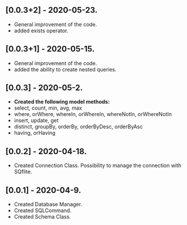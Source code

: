 ## [0.0.3+2] - 2020-05-23.

* General improvement of the code.
* added exists operator.

## [0.0.3+1] - 2020-05-15.

* General improvement of the code.
* added the ability to create nested queries.

## [0.0.3] - 2020-05-2.

* **Created the following model methods:**
* select, count, min, avg, max
* where, orWhere, whereIn, orWhereIn, whereNotIn, orWhereNotIn
* insert, update, get
* distinct, groupBy, orderBy, orderByDesc, orderByAsc
* having, orHaving

## [0.0.2] - 2020-04-18.
* Created Connection Class. Possibility to manage the connection with SQflite.

## [0.0.1] - 2020-04-9.
* Created Database Manager.
* Created SQLCommand.
* Created Schema Class.